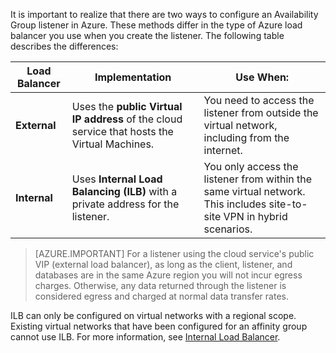 It is important to realize that there are two ways to configure an Availability Group listener in Azure. These methods differ in the type of Azure load balancer you use when you create the listener. The following table describes the differences:

| Load Balancer | Implementation | Use When: |
| --- | --- | --- |
| **External** |Uses the **public Virtual IP address** of the cloud service that hosts the Virtual Machines. |You need to access the listener from outside the virtual network, including from the internet. |
| **Internal** |Uses **Internal Load Balancing (ILB)** with a private address for the listener. |You only access the listener from within the same virtual network. This includes site-to-site VPN in hybrid scenarios. |

> [AZURE.IMPORTANT]
> For a listener using the cloud service's public VIP (external load balancer), as long as the client, listener, and databases are in the same Azure region you will not incur egress charges. Otherwise, any data returned through the listener is considered egress and charged at normal data transfer rates. 
> 
> 

ILB can only be configured on virtual networks with a regional scope. Existing virtual networks that have been configured for an affinity group cannot use ILB. For more information, see [Internal Load Balancer](/documentation/articles/load-balancer-internal-overview/).

